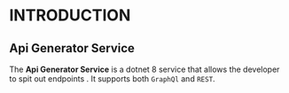 # INTRODUCTION

## Api Generator Service


The **Api Generator Service** is a dotnet 8 service that allows the developer to spit out endpoints . It supports both `GraphQl` and `REST`.